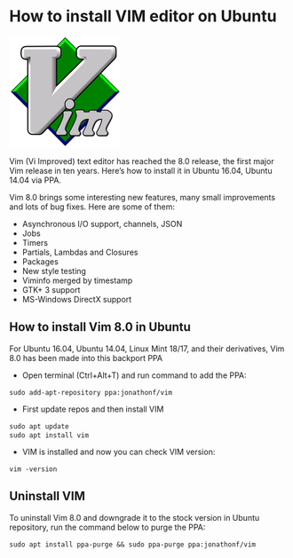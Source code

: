 # How to install VIM editor on Ubuntu
![VIM editor](/img/vim-200.png)

Vim (Vi Improved) text editor has reached the 8.0 release, the first major Vim release in ten years. Here’s how to install it in Ubuntu 16.04, Ubuntu 14.04 via PPA.

Vim 8.0 brings some interesting new features, many small improvements and lots of bug fixes. Here are some of them:

- Asynchronous I/O support, channels, JSON
- Jobs
- Timers
- Partials, Lambdas and Closures
- Packages
- New style testing
- Viminfo merged by timestamp
- GTK+ 3 support
- MS-Windows DirectX support

## How to install Vim 8.0 in Ubuntu
For Ubuntu 16.04, Ubuntu 14.04, Linux Mint 18/17, and their derivatives, Vim 8.0 has been made into this backport PPA

- Open terminal (Ctrl+Alt+T) and run command to add the PPA:
```
sudo add-apt-repository ppa:jonathonf/vim
```
- First update repos and then install VIM
```
sudo apt update
sudo apt install vim
```
- VIM is installed and now you can check VIM version:
```
vim -version
```
## Uninstall VIM
To uninstall Vim 8.0 and downgrade it to the stock version in Ubuntu repository, run the command below to purge the PPA:
```
sudo apt install ppa-purge && sudo ppa-purge ppa:jonathonf/vim
```
